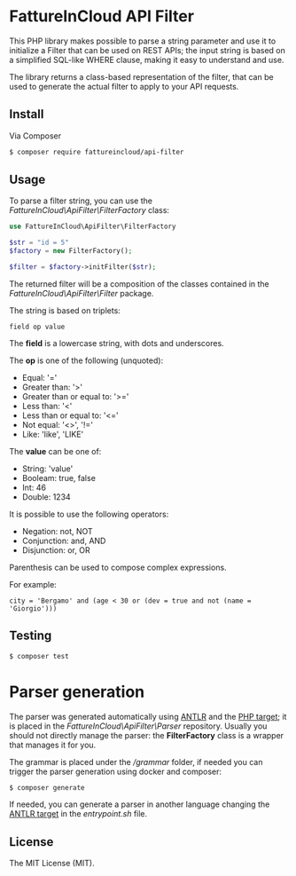 # FattureInCloud API Filter

This PHP library makes possible to parse a string parameter and use it to initialize a Filter that can be used on REST APIs; the input string is based on a simplified SQL-like WHERE clause, making it easy to understand and use.

The library returns a class-based representation of the filter, that can be used to generate the actual filter to apply to your API requests.

## Install

Via Composer

``` bash
$ composer require fattureincloud/api-filter
```

## Usage
To parse a filter string, you can use the *FattureInCloud\ApiFilter\FilterFactory* class:

``` php
use FattureInCloud\ApiFilter\FilterFactory

$str = "id = 5"
$factory = new FilterFactory();

$filter = $factory->initFilter($str);
```

The returned filter will be a composition of the classes contained in the *FattureInCloud\ApiFilter\Filter* package.

The string is based on triplets:
```
field op value
```

The **field** is a lowercase string, with dots and underscores.

The **op** is one of the following (unquoted):
- Equal: '='
- Greater than: '>'
- Greater than or equal to: '>='
- Less than: '<'
- Less than or equal to: '<='
- Not equal: '<>', '!='
- Like: 'like', 'LIKE'

The **value** can be one of:
- String: 'value'
- Booleam: true, false
- Int: 46
- Double: 1234

It is possible to use the following operators:
- Negation: not, NOT
- Conjunction: and, AND
- Disjunction: or, OR

Parenthesis can be used to compose complex expressions.

For example:
```
city = 'Bergamo' and (age < 30 or (dev = true and not (name = 'Giorgio')))
```

## Testing

``` bash
$ composer test
```

# Parser generation
The parser was generated automatically using [ANTLR](https://www.antlr.org/) and the [PHP target](https://github.com/antlr/antlr4/blob/master/doc/php-target.md); it is placed in the *FattureInCloud\ApiFilter\Parser* repository.
Usually you should not directly manage the parser: the **FilterFactory** class is a wrapper that manages it for you.

The grammar is placed under the */grammar* folder, if needed you can trigger the parser generation using docker and composer:
``` bash
$ composer generate
```

If needed, you can generate a parser in another language changing the [ANTLR target](https://github.com/antlr/antlr4/blob/master/doc/targets.md) in the *entrypoint.sh* file.

## License

The MIT License (MIT).
